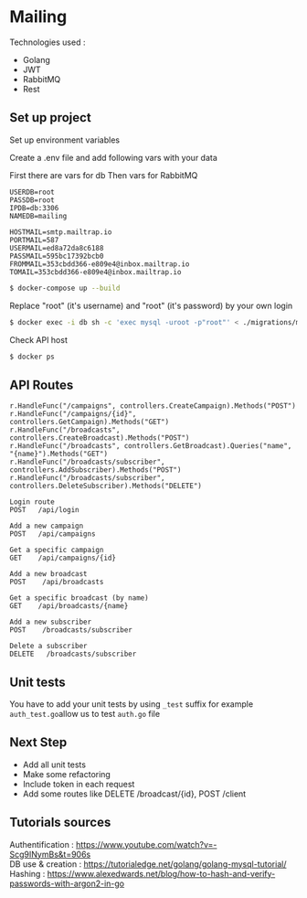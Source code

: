 # Mailing

Technologies used :
- Golang
- JWT
- RabbitMQ
- Rest

## Set up project
Set up environment variables

Create a .env file and add following vars with your data

First there are vars for db
Then vars for RabbitMQ

```
USERDB=root
PASSDB=root
IPDB=db:3306
NAMEDB=mailing

HOSTMAIL=smtp.mailtrap.io
PORTMAIL=587
USERMAIL=ed8a72da8c6188
PASSMAIL=595bc17392bcb0
FROMMAIL=353cbdd366-e809e4@inbox.mailtrap.io
TOMAIL=353cbdd366-e809e4@inbox.mailtrap.io
```

```sh
$ docker-compose up --build
```

Replace "root" (it's username) and "root" (it's password) by your own login

```sh
$ docker exec -i db sh -c 'exec mysql -uroot -p"root"' < ./migrations/mailing.sql
```

Check API host
```sh
$ docker ps
```


## API Routes


	r.HandleFunc("/campaigns", controllers.CreateCampaign).Methods("POST")
	r.HandleFunc("/campaigns/{id}", controllers.GetCampaign).Methods("GET")
	r.HandleFunc("/broadcasts", controllers.CreateBroadcast).Methods("POST")
	r.HandleFunc("/broadcasts", controllers.GetBroadcast).Queries("name", "{name}").Methods("GET")
	r.HandleFunc("/broadcasts/subscriber", controllers.AddSubscriber).Methods("POST")
	r.HandleFunc("/broadcasts/subscriber", controllers.DeleteSubscriber).Methods("DELETE")

```
Login route
POST   /api/login
```

```
Add a new campaign
POST   /api/campaigns
```

```
Get a specific campaign
GET    /api/campaigns/{id}
```

```
Add a new broadcast
POST    /api/broadcasts              
```

```
Get a specific broadcast (by name)
GET    /api/broadcasts/{name}
```

```http
Add a new subscriber
POST    /broadcasts/subscriber       
```

```http
Delete a subscriber
DELETE   /broadcasts/subscriber        
```

## Unit tests
You have to add your unit tests by using `_test` suffix for example `auth_test.go`allow us to test `auth.go` file

## Next Step
- Add all unit tests
- Make some refactoring
- Include token in each request
- Add some routes like DELETE /broadcast/{id}, POST /client

## Tutorials sources

Authentification : https://www.youtube.com/watch?v=-Scg9INymBs&t=906s  
DB use & creation : https://tutorialedge.net/golang/golang-mysql-tutorial/  
Hashing : https://www.alexedwards.net/blog/how-to-hash-and-verify-passwords-with-argon2-in-go  
